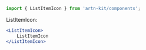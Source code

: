 ```jsx static
import { ListItemIcon } from 'artn-kit/components';
```

ListItemIcon:
```jsx
<ListItemIcon>
    ListItemIcon
</ListItemIcon>
```
